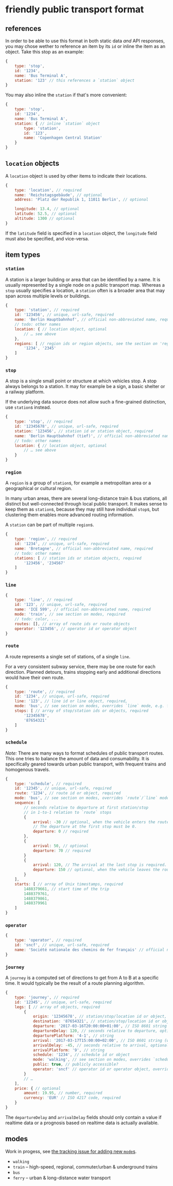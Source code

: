# friendly public transport format

## references

In order to be able to use this format in both static data *and* API responses, you may chose wether to reference an item by its `id` or inline the item as an object. Take this stop as an example:

```js
{
	type: 'stop',
	id: '1234',
	name: 'Bus Terminal A',
	station: '123' // this references a `station` object
}
```

You may also inline the `station` if that's more convenient:

```js
{
	type: 'stop',
	id: '1234',
	name: 'Bus Terminal A',
	station: { // inline `station` object
		type: 'station',
		id: '123',
		name: 'Copenhagen Central Station'
	}
}
```

## `location` objects

A `location` object is used by other items to indicate their locations.

```js
{
	type: 'location', // required
	name: 'Reichstagsgebäude', // optional
	address: 'Platz der Republik 1, 11011 Berlin', // optional

	longitude: 13.4, // optional
	latitude: 52.5, // optional
	altitude: 1300 // optional
}
```

If the `latitude` field is specified in a `location` object, the `longitude` field must also be specified, and vice-versa.

## item types

### `station`

A station is a larger building or area that can be identified by a name. It is usually represented by a single node on a public transport map. Whereas a `stop` usually specifies a location, a `station` often is a broader area that may span across multiple levels or buildings.

```js
{
	type: 'station', // required
	id: '123456', // unique, url-safe, required
	name: 'Berlin Hauptbahnhof', // official non-abbreviated name, required
	// todo: other names
	location: { // location object, optional
		// … see above
	},
	regions: [ // region ids or region objects, see the section on 'region's, optional
		'1234', '2345'
	]
}
```

### `stop`

A stop is a single small point or structure at which vehicles stop. A stop always belongs to a station. It may for example be a sign, a basic shelter or a railway platform.

If the underlying data source does not allow such a fine-grained distinction, use `station`s instead.

```js
{
	type: 'stop', // required
	id: '12345678', // unique, url-safe, required
	station: '123456', // station id or station object, required
	name: 'Berlin Hauptbahnhof (tief)', // official non-abbreviated name, required
	// todo: other names
	location: { // location object, optional
		// … see above
	}
}
```

### `region`

A `region` is a group of `station`s, for example a metropolitan area or a geographical or cultural region.

In many urban areas, there are several long-distance train & bus stations, all distinct but well-connected through local public transport. It makes sense to keep them as `station`s, because they may still have individual `stop`s, but clustering them enables more advanced routing information.

A `station` can be part of multiple `region`s.

```js
{
	type: 'region', // required
	id: '1234', // unique, url-safe, required
	name: 'Bretagne', // official non-abbreviated name, required
	// todo: other names
	stations: [ // station ids or station objects, required
		'123456', '234567'
	]
}
```

### `line`

```js
{
	type: 'line', // required
	id: '123', // unique, url-safe, required
	name: 'ICE 599', // official non-abbreviated name, required
	mode: 'train', // see section on modes, required
	// todo: color, ...
	routes: [], // array of route ids or route objects
	operator: '123456', // operator id or operator object
}
```

### `route`

A route represents a single set of stations, of a single `line`.

For a very consistent subway service, there may be one route for each direction. Planned detours, trains stopping early and additional directions would have their own route.

```js
{
	type: 'route', // required
	id: '1234', // unique, url-safe, required
	line: '123', // line id or line object, required,
	mode: 'bus', // see section on modes, overrides `line` mode, e.g. for replacements services
	stops: [ // array of stop/station ids or objects, required
		'12345678',
		'87654321'
	]
}
```

### `schedule`

*Note:* There are many ways to format schedules of public transport routes. This one tries to balance the amount of data and consumability. It is specifically geared towards urban public transport, with frequent trains and homogenous travels.

```js
{
	type: 'schedule', // required
	id: '12345', // unique, url-safe, required
	route: '1234', // route id or object, required
	mode: 'bus', // see section on modes, overrides `route`/`line` mode, e.g. for replacements services
	sequence: [
		// seconds relative to departure at first station/stop
		// in 1-to-1 relation to `route` stops
		{
			arrival: -30 // optional, when the vehicle enters the route
			// The departure at the first stop must be 0.
			departure: 0 // required
		},
		{
			arrival: 50, // optional
			departure: 70 // required
		}
		{
			arrival: 120, // The arrival at the last stop is required.
			departure: 150 // optional, when the vehicle leaves the route
		}
	],
	starts: [ // array of Unix timestamps, required
		1488379661, // start time of the trip
		1488379761,
		1488379861,
		1488379961
	]
}
```

### `operator`

```js
{
	type: 'operator', // required
	id: 'sncf', // unique, url-safe, required
	name: 'Société nationale des chemins de fer français' // official non-abbreviated name, required
}
```

### `journey`

A `journey` is a computed set of directions to get from A to B at a specific time. It would typically be the result of a route planning algorithm.

```js
{
	type: 'journey', // required
	id: '12345', // unique, url-safe, required
	legs: [ // array of objects, required
		{
			origin: '12345678', // station/stop/location id or object, required
			destination: '87654321', // station/stop/location id or object, required
			departure: '2017-03-16T20:00:00+01:00', // ISO 8601 string (with origin timezone), required
			departureDelay: 120, // seconds relative to departure, optional
			departurePlatform: '4-1', // string
			arrival: '2017-03-17T15:00:00+02:00', // ISO 8601 string (with destination timezone), required
			arrivalDelay: -45, // seconds relative to arrival, optional
			arrivalPlatform: '9', // string
			schedule: '1234', // schedule id or object
			mode: 'walking', // see section on modes, overrides `schedule` mode
			public: true, // publicly accessible?
			operator: 'sncf' // operator id or operator object, overrides `schedule` mode
		}
		// …
	],
	price: { // optional
		amount: 19.95, // number, required
		currency: 'EUR' // ISO 4217 code, required
	}
}
```

The `departureDelay` and `arrivalDelay` fields should only contain a value if realtime data or a prognosis based on realtime data is actually available.

## modes

Work in progess, see [the tracking issue for adding new `mode`s](https://github.com/public-transport/friendly-public-transport-format/issues/4).

- `walking`
- `train` – high-speed, regional, commuter/urban & underground trains
- `bus`
- `ferry` – urban & long-distance water transport
